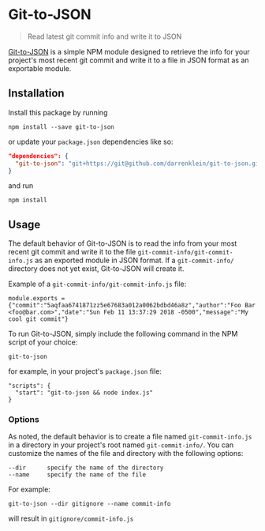 # Git-to-JSON
> Read latest git commit info and write it to JSON

[Git-to-JSON] is a simple NPM module designed to retrieve the info for your project's most recent git commit and write it to a file in JSON format as an exportable module.

## Installation

Install this package by running

``` SH
npm install --save git-to-json
```

or update your `package.json` dependencies like so:

``` JSON
"dependencies": {
  "git-to-json": "git+https://git@github.com/darrenklein/git-to-json.git"
}
```

and run

``` SH
npm install
```

## Usage

The default behavior of Git-to-JSON is to read the info from your most recent git commit and write it to the file `git-commit-info/git-commit-info.js` as an exported module in JSON format. If a `git-commit-info/` directory does not yet exist, Git-to-JSON will create it.

Example of a `git-commit-info/git-commit-info.js` file:

``` JS
module.exports = {"commit":"5aqfaa6741871zz5e67683a012a0062bdbd46a8z","author":"Foo Bar <foo@bar.com>","date":"Sun Feb 11 13:37:29 2018 -0500","message":"My cool git commit"}
```

To run Git-to-JSON, simply include the following command in the NPM script of your choice:

``` JS
git-to-json
```

for example, in your project's `package.json` file:

``` JS
"scripts": {
  "start": "git-to-json && node index.js"
}
```

### Options

As noted, the default behavior is to create a file named `git-commit-info.js` in a directory in your project's root named `git-commit-info/`. You can customize the names of the file and directory with the following options:

``` SH
--dir      specify the name of the directory
--name     specify the name of the file
```

For example:

``` JS
git-to-json --dir gitignore --name commit-info
```

will result in `gitignore/commit-info.js`

[Git-to-JSON]: https://www.npmjs.com/package/git-to-json